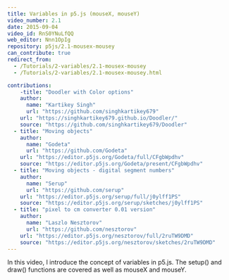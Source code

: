 ```yaml
---
title: Variables in p5.js (mouseX, mouseY)
video_number: 2.1
date: 2015-09-04
video_id: RnS0YNuLfQQ
web_editor: Nnn1OpIg
repository: p5js/2.1-mousex-mousey
can_contribute: true
redirect_from:
  - /Tutorials/2-variables/2.1-mousex-mousey
  - /Tutorials/2-variables/2.1-mousex-mousey.html

contributions:
    -title: "Doodler with Color options"
    author:
      name: "Kartikey Singh"
      url: "https://github.com/singhkartikey679"
    url: "https://singhkartikey679.github.io/Doodler/"
    source: "https://github.com/singhkartikey679/Doodler"
  - title: "Moving objects"
    author:
      name: "Godeta"
      url: "https://github.com/Godeta"
    url: "https://editor.p5js.org/Godeta/full/CFgbWpdhv"
    source: "https://editor.p5js.org/Godeta/present/CFgbWpdhv"
  - title: "Moving objects - digital segment numbers"
    author:
      name: "Serup"
      url: "https://github.com/serup"
    url: "https://editor.p5js.org/serup/full/j0ylff1PS"
    source: "https://editor.p5js.org/serup/sketches/j0ylff1PS"
  - title: "pixel to cm converter 0.01 version"
    author:
      name: "Laszlo Nesztorov"
      url: "https://github.com/nesztorov"
    url: "https://editor.p5js.org/nesztorov/full/2ruTW9DMD"
    source: "https://editor.p5js.org/nesztorov/sketches/2ruTW9DMD"
---
```

In this video, I introduce the concept of variables in p5.js. The setup() and draw() functions are covered as well as mouseX and mouseY.
